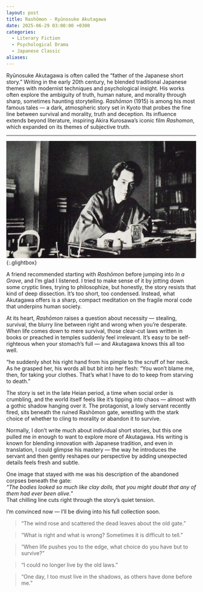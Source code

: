 ```yaml
---
layout: post
title: Rashōmon - Ryūnosuke Akutagawa
date: 2025-06-29 03:00:00 +0300
categories:
  - Literary Fiction
  - Psychological Drama
  - Japanese Classic
aliases:
---
```

Ryūnosuke Akutagawa is often called the “father of the Japanese short story.” Writing in the early 20th century, he blended traditional Japanese themes with modernist techniques and psychological insight. His works often explore the ambiguity of truth, human nature, and morality through sharp, sometimes haunting storytelling. _Rashōmon_ (1915) is among his most famous tales — a dark, atmospheric story set in Kyoto that probes the fine line between survival and morality, truth and deception. Its influence extends beyond literature, inspiring Akira Kurosawa’s iconic film _Rashomon_, which expanded on its themes of subjective truth.

---



[![Ryūnosuke Akutagawa](/assets/image/akutagawa.jpg)](/assets/image/akutagawa.jpg){:.glightbox}

A friend recommended starting with _Rashōmon_ before jumping into _In a Grove_, and I’m glad I listened. I tried to make sense of it by jotting down some cryptic lines, trying to philosophize, but honestly, the story resists that kind of deep dissection. It’s too short, too condensed. Instead, what Akutagawa offers is a sharp, compact meditation on the fragile moral code that underpins human society.

At its heart, _Rashōmon_ raises a question about necessity — stealing, survival, the blurry line between right and wrong when you’re desperate. When life comes down to mere survival, those clear-cut laws written in books or preached in temples suddenly feel irrelevant. It’s easy to be self-righteous when your stomach’s full — and Akutagawa knows this all too well.


“he suddenly shot his right hand from his pimple to the scruff of her neck. As he grasped her, his words all but bit into her flesh: “You won’t blame me, then, for taking your clothes. That’s what I have to do to keep from starving to death.”


The story is set in the late Heian period, a time when social order is crumbling, and the world itself feels like it’s tipping into chaos — almost with a gothic shadow hanging over it. The protagonist, a lowly servant recently fired, sits beneath the ruined Rashōmon gate, wrestling with the stark choice of whether to cling to morality or abandon it to survive.

Normally, I don’t write much about individual short stories, but this one pulled me in enough to want to explore more of Akutagawa. His writing is known for blending innovation with Japanese tradition, and even in translation, I could glimpse his mastery — the way he introduces the servant and then gently reshapes our perspective by adding unexpected details feels fresh and subtle.

One image that stayed with me was his description of the abandoned corpses beneath the gate:  
_“The bodies looked so much like clay dolls, that you might doubt that any of them had ever been alive.”_  
That chilling line cuts right through the story’s quiet tension.

I’m convinced now — I’ll be diving into his full collection soon.


> “The wind rose and scattered the dead leaves about the old gate.”

> “What is right and what is wrong? Sometimes it is difficult to tell.”

> “When life pushes you to the edge, what choice do you have but to survive?”

> “I could no longer live by the old laws.”

> “One day, I too must live in the shadows, as others have done before me.”
